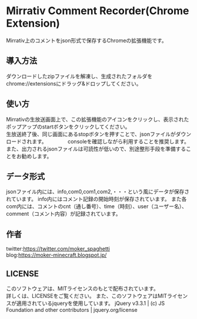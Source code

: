 # Mirrativ Comment Recorder(Chrome Extension)
Mirrativ上のコメントをjson形式で保存するChromeの拡張機能です。  

## 導入方法
ダウンロードしたzipファイルを解凍し、生成されたフォルダをchrome://extensionsにドラッグ&ドロップしてください。

## 使い方
Mirrativの生放送画面上で、この拡張機能のアイコンをクリックし、表示されたポップアップのstartボタンをクリックしてください。  
生放送終了後、同じ画面にあるstopボタンを押すことで、jsonファイルがダウンロードされます。　　
　　
consoleを確認しながら利用することを推奨します。  
また、出力されるjsonファイルは可読性が低いので、別途整形手段を準備することをお勧めします。

## データ形式
jsonファイル内には、info,com0,com1,com2,・・・という風にデータが保存されています。
info内にはコメント記録の開始時刻が保存されています。
また各com内には、コメントのcnt（通し番号）、time（時刻）、user（ユーザー名）、comment（コメント内容）が記録されています。

## 作者
twitter:<https://twitter.com/moker_spaghetti>  
blog:<https://moker-minecraft.blogspot.jp/>

## LICENSE
このソフトウェアは、MITライセンスのもとで配布されています。  
詳しくは、LICENSEをご覧ください。
また、このソフトウェアはMITライセンスが適用されているjqueryを使用しています。
jQuery v3.3.1 | (c) JS Foundation and other contributors | jquery.org/license
